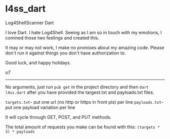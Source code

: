 # l4ss_dart
Log4ShellScanner Dart

I love Dart. I hate Log4Shell. Seeing as I am so in touch with my emotions, I comined those two feelings and created this.

It may or may not work, I make no promises about my amazing code. Please don't run it against things you don't have authorization to.

Good luck, and happy holidays.

o7

-----------------------------------------

No arguments, just run `pub get` in the project directory and then `dart l4ss.dart` after you have provided the targest.txt and payloads.txt files.

`targets.txt`- put one url (no http or https in front pls) per line
`payloads.txt`- put one payload variation per line

It will cycle through GET, POST, and PUT methods.

The total amount of requests you make can be found with this: 
`(targets * 3) * payloads`
